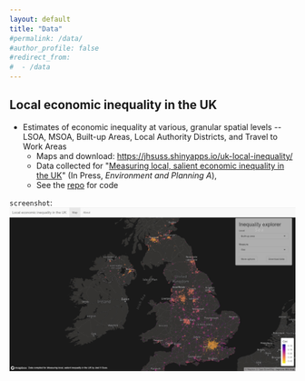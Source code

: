 ```yaml
---
layout: default
title: "Data"
#permalink: /data/
#author_profile: false
#redirect_from:
#  - /data
---
```


## Local economic inequality in the UK

* Estimates of economic inequality at various, granular spatial levels -- LSOA, MSOA, Built-up Areas, Local Authority Districts, and Travel to Work Areas  
    * Maps and download: https://jhsuss.shinyapps.io/uk-local-inequality/ 
    * Data collected for "[Measuring local, salient economic inequality in the UK](https://papers.ssrn.com/sol3/papers.cfm?abstract_id=3958731)" (In Press, *Environment and Planning A*), 
    * See the [repo](https://github.com/jhsuss/uk-local-inequality/) for code 

`screenshot`: ![Local inequality in the UK](assets/img/map-local-inequality.jpg)
